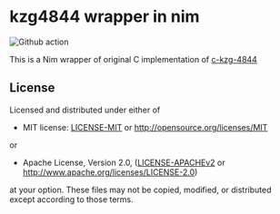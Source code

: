 # kzg4844 wrapper in nim

![Github action](https://github.com/status-im/nim-kzg4844/workflows/CI/badge.svg)

This is a Nim wrapper of original C implementation of [c-kzg-4844](https://github.com/ethereum/c-kzg-4844)

## License

Licensed and distributed under either of

* MIT license: [LICENSE-MIT](LICENSE-MIT) or http://opensource.org/licenses/MIT

or

* Apache License, Version 2.0, ([LICENSE-APACHEv2](LICENSE-APACHEv2) or http://www.apache.org/licenses/LICENSE-2.0)

at your option. These files may not be copied, modified, or distributed except according to those terms.
